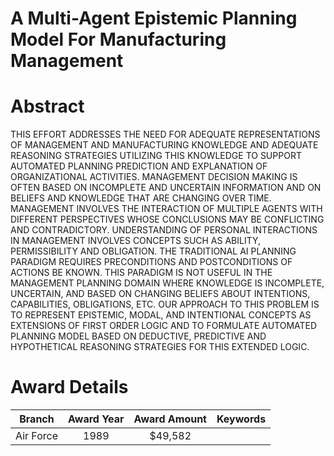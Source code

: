 
A Multi-Agent Epistemic Planning Model For Manufacturing Management
===================================================================

# Abstract


THIS EFFORT ADDRESSES THE NEED FOR ADEQUATE REPRESENTATIONS OF MANAGEMENT AND MANUFACTURING KNOWLEDGE AND ADEQUATE REASONING STRATEGIES UTILIZING THIS KNOWLEDGE TO SUPPORT AUTOMATED PLANNING PREDICTION AND EXPLANATION OF ORGANIZATIONAL ACTIVITIES. MANAGEMENT DECISION MAKING IS OFTEN BASED ON INCOMPLETE AND UNCERTAIN INFORMATION AND ON BELIEFS AND KNOWLEDGE THAT ARE CHANGING OVER TIME. MANAGEMENT INVOLVES THE INTERACTION OF MULTIPLE AGENTS WITH DIFFERENT PERSPECTIVES WHOSE CONCLUSIONS MAY BE CONFLICTING AND CONTRADICTORY. UNDERSTANDING OF PERSONAL INTERACTIONS IN MANAGEMENT INVOLVES CONCEPTS SUCH AS ABILITY, PERMISSIBILITY AND OBLIGATION. THE TRADITIONAL AI PLANNING PARADIGM REQUIRES PRECONDITIONS AND POSTCONDITIONS OF ACTIONS BE KNOWN. THIS PARADIGM IS NOT USEFUL IN THE MANAGEMENT PLANNING DOMAIN WHERE KNOWLEDGE IS INCOMPLETE, UNCERTAIN, AND BASED ON CHANGING BELIEFS ABOUT INTENTIONS, CAPABILITIES, OBLIGATIONS, ETC. OUR APPROACH TO THIS PROBLEM IS TO REPRESENT EPISTEMIC, MODAL, AND INTENTIONAL CONCEPTS AS EXTENSIONS OF FIRST ORDER LOGIC AND TO FORMULATE AUTOMATED PLANNING MODEL BASED ON DEDUCTIVE, PREDICTIVE AND HYPOTHETICAL REASONING STRATEGIES FOR THIS EXTENDED LOGIC.  

# Award Details

|Branch|Award Year|Award Amount|Keywords|
| :---: | :---: | :---: | :---: |
|Air Force|1989|$49,582||
